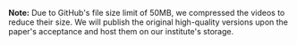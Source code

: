 **Note:** Due to GitHub's file size limit of 50MB, we compressed the videos to reduce their size. We will publish the original high-quality versions upon the paper's acceptance and host them on our institute's storage.